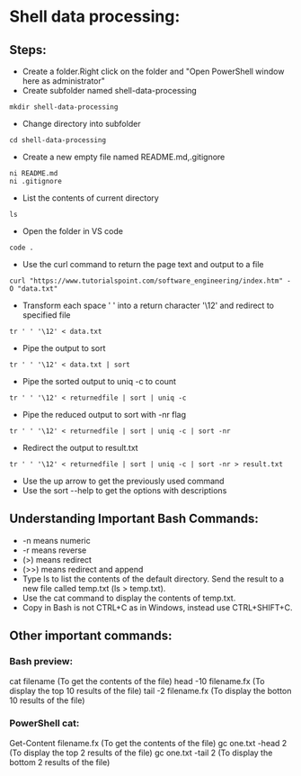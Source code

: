 # Shell data processing:

## Steps:
- Create a folder.Right click on the folder and "Open PowerShell window here as administrator"
- Create subfolder named shell-data-processing 
```
mkdir shell-data-processing
```
- Change directory into subfolder
```
cd shell-data-processing
```
- Create a new empty file named README.md,.gitignore
```
ni README.md
ni .gitignore
```
- List the contents of current directory
```
ls
```
- Open the folder in VS code 
```
code .
```
- Use the curl command to return the page text and output to a file

```
curl "https://www.tutorialspoint.com/software_engineering/index.htm" -O "data.txt"

```
- Transform each space ' ' into a return character '\12' and redirect to specified file
```
tr ' ' '\12' < data.txt

```
- Pipe the output to sort
```
tr ' ' '\12' < data.txt | sort
```
- Pipe the sorted output to uniq -c to count
```
tr ' ' '\12' < returnedfile | sort | uniq -c
```
- Pipe the reduced output to sort with -nr flag
```
tr ' ' '\12' < returnedfile | sort | uniq -c | sort -nr

```
- Redirect the output to result.txt
```
tr ' ' '\12' < returnedfile | sort | uniq -c | sort -nr > result.txt
```

- Use the up arrow to get the previously used command
- Use the sort --help to get the options with descriptions

## Understanding Important Bash Commands:
- -n means numeric
- -r means reverse
- (>) means redirect
- (>>) means redirect and append
- Type ls to list the contents of the default directory. Send the result to a new file called temp.txt (ls > temp.txt). 
- Use the cat command to display the contents of temp.txt. 
- Copy in Bash is not CTRL+C as in Windows, instead use CTRL+SHIFT+C.

## Other important commands:
### Bash preview:
cat filename (To get the contents of the file)
head -10 filename.fx (To display the top 10 results of the file)
tail -2 filename.fx (To display the botton 10 results of the file)
### PowerShell cat:
Get-Content filename.fx (To get the contents of the file)
gc one.txt -head 2 (To display the top 2 results of the file)
gc one.txt -tail 2 (To display the bottom 2 results of the file)


